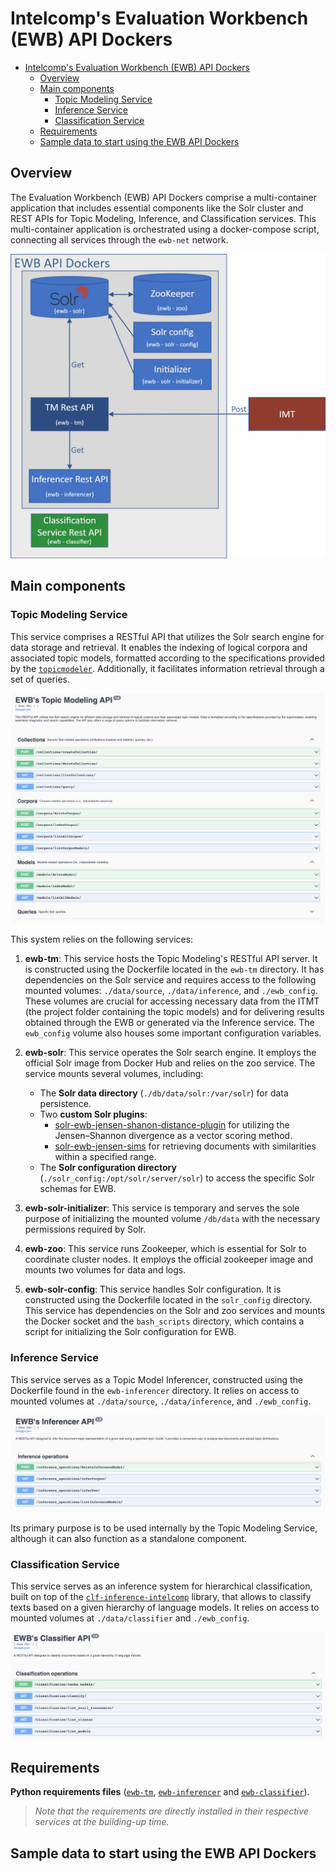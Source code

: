 # Intelcomp's Evaluation Workbench (EWB) API Dockers

- [Intelcomp's Evaluation Workbench (EWB) API Dockers](#intelcomps-evaluation-workbench-ewb-api-dockers)
  - [Overview](#overview)
  - [Main components](#main-components)
    - [Topic Modeling Service](#topic-modeling-service)
    - [Inference Service](#inference-service)
    - [Classification Service](#classification-service)
  - [Requirements](#requirements)
  - [Sample data to start using the EWB API Dockers](#sample-data-to-start-using-the-ewb-api-dockers)

## Overview

The Evaluation Workbench (EWB) API Dockers comprise a multi-container application that includes essential components like the Solr cluster and REST APIs for Topic Modeling, Inference, and Classification services. This multi-container application is orchestrated using a docker-compose script, connecting all services through the `ewb-net` network.

![Python Dockers](https://github.com/IntelCompH2020/EWB/blob/development/static/Images/ewb-architecture2.png)

## Main components

### Topic Modeling Service

This service comprises a RESTful API that utilizes the Solr search engine for data storage and retrieval. It enables the indexing of logical corpora and associated topic models, formatted according to the specifications provided by the [``topicmodeler``](https://github.com/IntelCompH2020/topicmodeler). Additionally, it facilitates information retrieval through a set of queries.

![EWB's TM Api](https://github.com/IntelCompH2020/EWB/blob/development/static/Images/tm_api.png)

This system relies on the following services:

1. **ewb-tm**: This service hosts the Topic Modeling's RESTful API server. It is constructed using the Dockerfile located in the ``ewb-tm`` directory. It has dependencies on the Solr service and requires access to the following mounted volumes: ``./data/source``, ``./data/inference``, and ``./ewb_config``. These volumes are crucial for accessing necessary data from the ITMT (the project folder containing the topic models) and for delivering results obtained through the EWB or generated via the Inference service. The ``ewb_config`` volume also houses some important configuration variables.

2. **ewb-solr**: This service operates the Solr search engine. It employs the official Solr image from Docker Hub and relies on the zoo service. The service mounts several volumes, including:

   - The **Solr data directory** (``./db/data/solr:/var/solr``) for data persistence.
   - Two **custom Solr plugins**:
     - [solr-ewb-jensen-shanon-distance-plugin](https://github.com/Nemesis1303/solr-ewb-jensen-shanon-distance-plugin) for utilizing the Jensen–Shannon divergence as a vector scoring method.
     - [solr-ewb-jensen-sims](https://github.com/IntelCompH2020/solr-ewb-sims) for retrieving documents with similarities within a specified range.
   - The **Solr configuration directory** (``./solr_config:/opt/solr/server/solr``) to access the specific Solr schemas for EWB.

3. **ewb-solr-initializer**: This service is temporary and serves the sole purpose of initializing the mounted volume ``/db/data`` with the necessary permissions required by Solr.

4. **ewb-zoo**: This service runs Zookeeper, which is essential for Solr to coordinate cluster nodes. It employs the official zookeeper image and mounts two volumes for data and logs.

5. **ewb-solr-config**: This service handles Solr configuration. It is constructed using the Dockerfile located in the ``solr_config`` directory. This service has dependencies on the Solr and zoo services and mounts the Docker socket and the ``bash_scripts`` directory, which contains a script for initializing the Solr configuration for EWB.

### Inference Service

This service serves as a Topic Model Inferencer, constructed using the Dockerfile found in the ``ewb-inferencer`` directory. It relies on access to mounted volumes at ``./data/source``, ``./data/inference``, and ``./ewb_config``.

![EWB's TM Api](https://github.com/IntelCompH2020/EWB/blob/development/static/Images/inferencer_api.png)

Its primary purpose is to be used internally by the Topic Modeling Service, although it can also function as a standalone component.

### Classification Service

This service serves as an inference system for hierarchical classification, built on top of the [``clf-inference-intelcomp``](https://pypi.org/project/clf-inference-intelcomp/) library, that allows to classify texts based on a given hierarchy of language models. It relies on access to mounted volumes at ``./data/classifier`` and ``./ewb_config``.

![EWB's Classifier Api](https://github.com/IntelCompH2020/EWB/blob/development/static/Images/classifier_api.png)

## Requirements

**Python requirements files** ([``ewb-tm``](https://github.com/IntelCompH2020/EWB/blob/main/restapi/requirements.txt), [``ewb-inferencer``](https://github.com/IntelCompH2020/EWB/blob/main/inferencer/requirements.txt) and [``ewb-classifier``](https://github.com/IntelCompH2020/EWB/blob/development/classifier/requirements.txt)).

> *Note that the requirements are directly installed in their respective services at the building-up time.*

## Sample data to start using the EWB API Dockers
